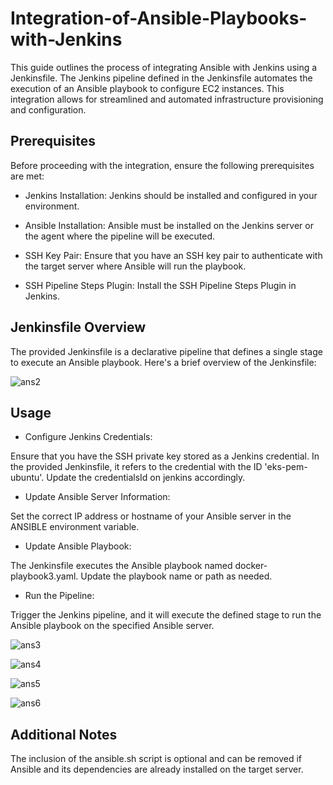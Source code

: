 # Integration-of-Ansible-Playbooks-with-Jenkins
This guide outlines the process of integrating Ansible with Jenkins using a Jenkinsfile. The Jenkins pipeline defined in the Jenkinsfile automates the execution of an Ansible playbook to configure EC2 instances. This integration allows for streamlined and automated infrastructure provisioning and configuration.

## Prerequisites
Before proceeding with the integration, ensure the following prerequisites are met:

- Jenkins Installation: Jenkins should be installed and configured in your environment.

- Ansible Installation: Ansible must be installed on the Jenkins server or the agent where the pipeline will be executed.

- SSH Key Pair: Ensure that you have an SSH key pair to authenticate with the target server where Ansible will run the playbook.
  
- SSH Pipeline Steps Plugin: Install the SSH Pipeline Steps Plugin in Jenkins.

## Jenkinsfile Overview
The provided Jenkinsfile is a declarative pipeline that defines a single stage to execute an Ansible playbook. Here's a brief overview of the Jenkinsfile:

![ans2](https://github.com/busolagbadero/Integration-of-Ansible-Playbooks-with-Jenkins/assets/94229949/5d9118f6-11e5-4ef8-9d78-5bfc20268658)

## Usage
- Configure Jenkins Credentials:

Ensure that you have the SSH private key stored as a Jenkins credential. In the provided Jenkinsfile, it refers to the credential with the ID 'eks-pem-ubuntu'. Update the credentialsId on jenkins accordingly.

- Update Ansible Server Information:

Set the correct IP address or hostname of your Ansible server in the ANSIBLE environment variable.

- Update Ansible Playbook:

The Jenkinsfile executes the Ansible playbook named docker-playbook3.yaml. Update the playbook name or path as needed.

- Run the Pipeline:

Trigger the Jenkins pipeline, and it will execute the defined stage to run the Ansible playbook on the specified Ansible server.

![ans3](https://github.com/busolagbadero/Integration-of-Ansible-Playbooks-with-Jenkins/assets/94229949/78e6660f-e5d1-4642-9a5d-6803da1be05c)

![ans4](https://github.com/busolagbadero/Integration-of-Ansible-Playbooks-with-Jenkins/assets/94229949/6fd376d2-57e5-4ebd-bd0f-1045f16e7c6c)

![ans5](https://github.com/busolagbadero/Integration-of-Ansible-Playbooks-with-Jenkins/assets/94229949/abfeef07-d0f2-4be1-97ff-d585efcaed77)

![ans6](https://github.com/busolagbadero/Integration-of-Ansible-Playbooks-with-Jenkins/assets/94229949/3c511552-6196-48a1-8f99-ddec2566ad78)

## Additional Notes
The inclusion of the ansible.sh script is optional and can be removed if Ansible and its dependencies are already installed on the target server.


